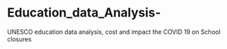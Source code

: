 # Education_data_Analysis-
UNESCO education data analysis, cost and  impact the COVID 19 on School closures 
